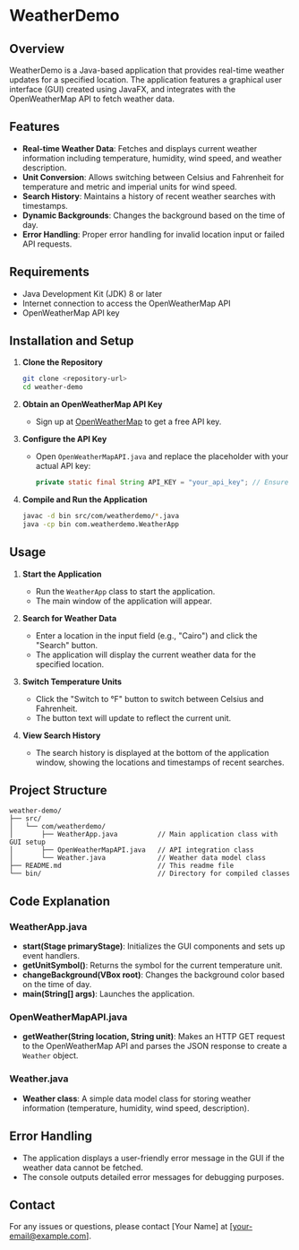 # WeatherDemo

## Overview
WeatherDemo is a Java-based application that provides real-time weather updates for a specified location. The application features a graphical user interface (GUI) created using JavaFX, and integrates with the OpenWeatherMap API to fetch weather data.

## Features
- **Real-time Weather Data**: Fetches and displays current weather information including temperature, humidity, wind speed, and weather description.
- **Unit Conversion**: Allows switching between Celsius and Fahrenheit for temperature and metric and imperial units for wind speed.
- **Search History**: Maintains a history of recent weather searches with timestamps.
- **Dynamic Backgrounds**: Changes the background based on the time of day.
- **Error Handling**: Proper error handling for invalid location input or failed API requests.

## Requirements
- Java Development Kit (JDK) 8 or later
- Internet connection to access the OpenWeatherMap API
- OpenWeatherMap API key

## Installation and Setup
1. **Clone the Repository**
   ```sh
   git clone <repository-url>
   cd weather-demo
   ```

2. **Obtain an OpenWeatherMap API Key**
    - Sign up at [OpenWeatherMap](https://openweathermap.org/) to get a free API key.

3. **Configure the API Key**
    - Open `OpenWeatherMapAPI.java` and replace the placeholder with your actual API key:
      ```java
      private static final String API_KEY = "your_api_key"; // Ensure this is correct
      ```

4. **Compile and Run the Application**
   ```sh
   javac -d bin src/com/weatherdemo/*.java
   java -cp bin com.weatherdemo.WeatherApp
   ```

## Usage
1. **Start the Application**
    - Run the `WeatherApp` class to start the application.
    - The main window of the application will appear.

2. **Search for Weather Data**
    - Enter a location in the input field (e.g., "Cairo") and click the "Search" button.
    - The application will display the current weather data for the specified location.

3. **Switch Temperature Units**
    - Click the "Switch to °F" button to switch between Celsius and Fahrenheit.
    - The button text will update to reflect the current unit.

4. **View Search History**
    - The search history is displayed at the bottom of the application window, showing the locations and timestamps of recent searches.

## Project Structure
```
weather-demo/
├── src/
│   └── com/weatherdemo/
│       ├── WeatherApp.java          // Main application class with GUI setup
│       ├── OpenWeatherMapAPI.java   // API integration class
│       └── Weather.java             // Weather data model class
├── README.md                        // This readme file
└── bin/                             // Directory for compiled classes
```

## Code Explanation
### WeatherApp.java
- **start(Stage primaryStage)**: Initializes the GUI components and sets up event handlers.
- **getUnitSymbol()**: Returns the symbol for the current temperature unit.
- **changeBackground(VBox root)**: Changes the background color based on the time of day.
- **main(String[] args)**: Launches the application.

### OpenWeatherMapAPI.java
- **getWeather(String location, String unit)**: Makes an HTTP GET request to the OpenWeatherMap API and parses the JSON response to create a `Weather` object.

### Weather.java
- **Weather class**: A simple data model class for storing weather information (temperature, humidity, wind speed, description).

## Error Handling
- The application displays a user-friendly error message in the GUI if the weather data cannot be fetched.
- The console outputs detailed error messages for debugging purposes.

## Contact
For any issues or questions, please contact [Your Name] at [your-email@example.com].
